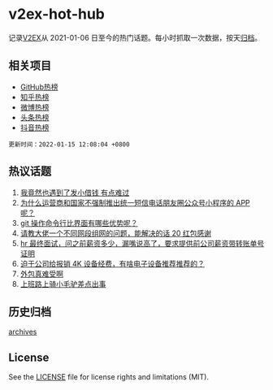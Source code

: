 # v2ex-hot-hub

 记录[V2EX](https://www.v2ex.com/)从 2021-01-06 日至今的热门话题。每小时抓取一次数据，按天[归档](archives)。
 
 ## 相关项目

- [GitHub热榜](https://github.com/lonnyzhang423/github-hot-hub)
- [知乎热榜](https://github.com/lonnyzhang423/zhihu-hot-hub)
- [微博热榜](https://github.com/lonnyzhang423/weibo-hot-hub)
- [头条热榜](https://github.com/lonnyzhang423/toutiao-hot-hub)
- [抖音热榜](https://github.com/lonnyzhang423/douyin-hot-hub)


 `更新时间：2022-01-15 12:08:04 +0800`

## 热议话题

1. [我竟然也遇到了发小借钱 有点难过](https://www.v2ex.com/t/828212)
1. [为什么运营商和国家不强制推出统一短信电话朋友圈公众号小程序的 APP 呢？](https://www.v2ex.com/t/828252)
1. [git 操作命令行比界面有哪些优势呢？](https://www.v2ex.com/t/828253)
1. [请教大佬一个不同网段组网的问题，能解决的话 20 红包感谢](https://www.v2ex.com/t/828251)
1. [hr 最终面试，问之前薪资多少，漏嘴说高了，要求提供前公司薪资带转账单号证明](https://www.v2ex.com/t/828271)
1. [迫于公司给报销 4K 设备经费，有啥电子设备推荐推荐的？](https://www.v2ex.com/t/828198)
1. [外包真难受啊](https://www.v2ex.com/t/828275)
1. [上班路上骑小毛驴差点出事](https://www.v2ex.com/t/828376)

## 历史归档

[archives](archives)

## License

See the [LICENSE](LICENSE) file for license rights and limitations (MIT).
